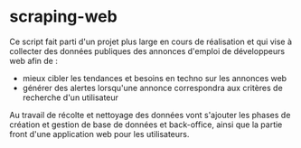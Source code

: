 # scraping-web

Ce script fait parti d'un projet plus large en cours de réalisation et qui vise à collecter des données publiques des annonces d'emploi de développeurs web afin de :
- mieux cibler les tendances et besoins en techno sur les annonces web
- générer des alertes lorsqu'une annonce correspondra aux critères de recherche d'un utilisateur

Au travail de récolte et nettoyage des données vont s'ajouter les phases de création et gestion de base de données et back-office, ainsi que la partie front d'une application web pour les utilisateurs.
